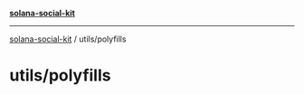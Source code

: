 [**solana-social-kit**](../../README.md)

***

[solana-social-kit](../../README.md) / utils/polyfills

# utils/polyfills
